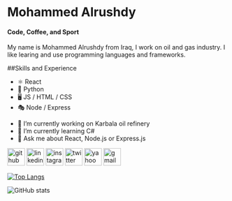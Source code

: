 # Mohammed Alrushdy
#### Code, Coffee, and Sport

My name is Mohammed Alrushdy from Iraq, I work on oil and gas industry. I like learing and use programming languages and frameworks.


##Skills and Experience
* ⚛️ React
* 🐍 Python
* 🖥️ JS / HTML / CSS
* 🎭 Node / Express 

- 🔭 I’m currently working on Karbala oil refinery 
- 🌱 I’m currently learning C# 
- 💬 Ask me about React, Node.js or Express.js

<div style={background: "#fff"}>
  
[<img src='https://cdn.jsdelivr.net/npm/simple-icons@3.0.1/icons/github.svg' alt='github' height='40'>](https://github.com/rushdy87)  [<img src='https://cdn.jsdelivr.net/npm/simple-icons@3.0.1/icons/linkedin.svg' alt='linkedin' height='40'>](https://www.linkedin.com/in/rushdy87/)  [<img src='https://cdn.jsdelivr.net/npm/simple-icons@3.0.1/icons/instagram.svg' alt='instagram' height='40'>](https://www.instagram.com/m7md7sam87/)  [<img src='https://cdn.jsdelivr.net/npm/simple-icons@3.0.1/icons/twitter.svg' alt='twitter' height='40'>](https://twitter.com/rushdy87)  [<img src='https://cdn.jsdelivr.net/npm/simple-icons@3.0.1/icons/yahoo.svg' alt='yahoo' height='40'>](mohammed_alrushdy@yahoo.com)  [<img src='https://cdn.jsdelivr.net/npm/simple-icons@3.0.1/icons/gmail.svg' alt='gmail' height='40'>](mohammedhf87@gmail.com)  

</div>

[![Top Langs](https://github-readme-stats.vercel.app/api/top-langs/?username=rushdy87)](https://github.com/anuraghazra/github-readme-stats)

![GitHub stats](https://github-readme-stats.vercel.app/api?username=rushdy87&show_icons=true)  




<!---
rushdy87/rushdy87 is a ✨ special ✨ repository because its `README.md` (this file) appears on your GitHub profile.
You can click the Preview link to take a look at your changes.
--->
